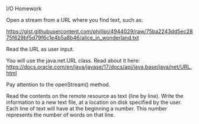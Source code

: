 
I/O Homework

Open a stream from a URL where you find text, such as:

https://gist.githubusercontent.com/phillipj/4944029/raw/75ba2243dd5ec2875f629bf5d79f6c1e4b5a8b46/alice_in_wonderland.txt

Read the URL as user input.

You will use the java.net.URL class. Read about it here:
https://docs.oracle.com/en/java/javase/17/docs/api/java.base/java/net/URL.html

Pay attention to the openStream() method.


Read the contents on the remote resource as text (line by line).
Write the information to a new text file, at a location on disk specified by the user.
Each line of text will have at the beginning a number. This number represents the number of words on that line.
